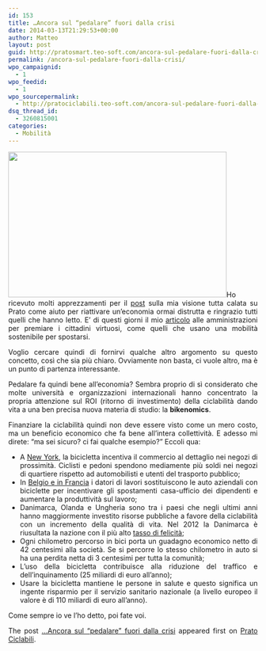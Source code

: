 ```yaml
---
id: 153
title: …Ancora sul “pedalare” fuori dalla crisi
date: 2014-03-13T21:29:53+00:00
author: Matteo
layout: post
guid: http://pratosmart.teo-soft.com/ancora-sul-pedalare-fuori-dalla-crisi/
permalink: /ancora-sul-pedalare-fuori-dalla-crisi/
wpo_campaignid:
  - 1
wpo_feedid:
  - 1
wpo_sourcepermalink:
  - http://pratociclabili.teo-soft.com/ancora-sul-pedalare-fuori-dalla-crisi/
dsq_thread_id:
  - 3260815001
categories:
  - Mobilità
---
```

<p style="text-align: justify;">
  <img class="alignleft" alt="" src="http://pratosmart.teo-soft.com/wp-content/plugins/wp-o-matic/cache/8cce9e3e82_biciclette-notte450-11.jpg" width="441" height="294" />Ho ricevuto molti apprezzamenti per il <a title="post" href="http://pratociclabili.teo-soft.com/uscire-dalla-crisi-in-bicicletta/" target="_blank">post</a> sulla mia visione tutta calata su Prato come aiuto per riattivare un’economia ormai distrutta e ringrazio tutti quelli che hanno letto. E’ di questi giorni il mio <a title="articolo" href="http://pratosmart.teo-soft.com/si-puo-fare-meno-della-palla-grossa/" target="_blank">articolo</a> alle amministrazioni per premiare i cittadini virtuosi, come quelli che usano una mobilità sostenibile per spostarsi.
</p>

<p style="text-align: justify;">
  Voglio cercare quindi di fornirvi qualche altro argomento su questo concetto, così che sia più chiaro. Ovviamente non basta, ci vuole altro, ma è un punto di partenza interessante.
</p>

<p style="text-align: justify;">
  Pedalare fa quindi bene all’economia? Sembra proprio di sì considerato che molte università e organizzazioni internazionali hanno concentrato la propria attenzione sul ROI (ritorno di investimento) della ciclabilità dando vita a una ben precisa nuova materia di studio: la <b>bikenomics</b>.
</p>

<p style="text-align: justify;">
  Finanziare la ciclabilità quindi non deve essere visto come un mero costo, ma un beneficio economico che fa bene all’intera collettività. E adesso mi direte: “ma sei sicuro? ci fai qualche esempio?” Eccoli qua:
</p>

<div style="text-align: justify;">
  <ul>
    <li>
      A <a href="http://www.bicizen.it/news/in-bici-a-fare-shopping/" target="_blank">New York</a>, la bicicletta incentiva il commercio al dettaglio nei negozi di prossimità. Ciclisti e pedoni spendono mediamente più soldi nei negozi di quartiere rispetto ad automobilisti e utenti del trasporto pubblico;
    </li>
    <li>
      In <a href="http://www.bicizen.it/news/bici-al-posto-di-auto-aziendali-le-imprese-ci-guadagnano/" target="_blank">Belgio e in Francia</a> i datori di lavori sostituiscono le auto aziendali con biciclette per incentivare gli spostamenti casa-ufficio dei dipendenti e aumentare la produttività sul lavoro;
    </li>
    <li>
      Danimarca, Olanda e Ungheria sono tra i paesi che negli ultimi anni hanno maggiormente investito risorse pubbliche a favore della ciclabilità con un incremento della qualità di vita. Nel 2012 la Danimarca è riusultata la nazione con il più alto <a href="http://www.bicizen.it/news/piu-ricchi-e-felici-se-si-investe-sulla-ciclabilita/" target="_blank">tasso di felicità</a>;
    </li>
    <li>
      Ogni chilometro percorso in bici porta un guadagno economico netto di 42 centesimi alla società. Se si percorre lo stesso chilometro in auto si ha una perdita netta di 3 centesimi per tutta la comunità;
    </li>
    <li>
      L’uso della bicicletta contribuisce alla riduzione del traffico e dell’inquinamento (25 miliardi di euro all’anno);
    </li>
    <li>
      Usare la bicicletta mantiene le persone in salute e questo significa un ingente risparmio per il servizio sanitario nazionale (a livello europeo il valore è di 110 miliardi di euro all’anno).
    </li>
  </ul>
  
  <p>
    Come sempre io ve l’ho detto, poi fate voi.
  </p>
</div>

<p style="text-align: justify;">
  The post <a href="http://pratociclabili.teo-soft.com/ancora-sul-pedalare-fuori-dalla-crisi/" rel="nofollow">…Ancora sul “pedalare” fuori dalla crisi</a> appeared first on <a href="http://pratociclabili.teo-soft.com" rel="nofollow">Prato Ciclabili</a>.
</p>